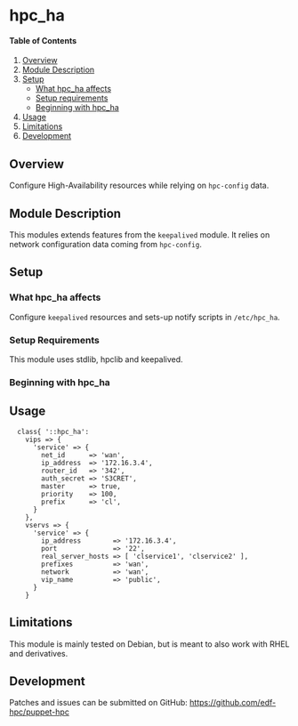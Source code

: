 # hpc_ha

#### Table of Contents

1. [Overview](#overview)
2. [Module Description](#module-description)
3. [Setup](#setup)
    * [What hpc_ha affects](#what-hpc_ha-affects)
    * [Setup requirements](#setup-requirements)
    * [Beginning with hpc_ha](#beginning-with-hpc_ha)
4. [Usage](#usage)
5. [Limitations](#limitations)
6. [Development](#development)

## Overview

Configure High-Availability resources while relying on `hpc-config` data.

## Module Description

This modules extends features from the `keepalived` module. It relies on
network configuration data coming from `hpc-config`.

## Setup

### What hpc_ha affects

Configure `keepalived` resources and sets-up notify scripts in `/etc/hpc_ha`.

### Setup Requirements

This module uses stdlib, hpclib and keepalived.

### Beginning with hpc_ha

## Usage

```
  class{ '::hpc_ha':
    vips => {
      'service' => {
        net_id      => 'wan',
        ip_address  => '172.16.3.4',
        router_id   => '342',
        auth_secret => 'S3CRET',
        master      => true,
        priority    => 100,
        prefix      => 'cl',
      }
    },
    vservs => {
      'service' => {
        ip_address        => '172.16.3.4',
        port              => '22',
        real_server_hosts => [ 'clservice1', 'clservice2' ],
        prefixes          => 'wan',
        network           => 'wan',
        vip_name          => 'public',
      } 
    }
```

## Limitations

This module is mainly tested on Debian, but is meant to also work with RHEL and
derivatives.

## Development

Patches and issues can be submitted on GitHub:
https://github.com/edf-hpc/puppet-hpc
